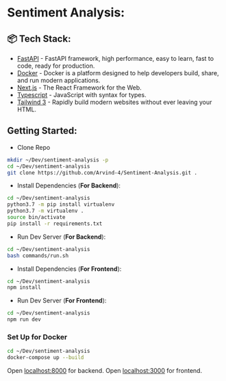 # Sentiment Analysis:


## 📦 Tech Stack:

- [FastAPI](https://fastapi.tiangolo.com/)  - FastAPI framework, high performance, easy to learn, fast to code, ready for production.
- [Docker](https://www.docker.com/)  - Docker is a platform designed to help developers build, share, and run modern applications.
- [Next.js](https://nextjs.org/)  - The React Framework  for the Web.
- [Typescript](https://www.typescriptlang.org/)  - JavaScript with syntax for types.
- [Tailwind 3](https://tailwindcss.com/)  - Rapidly build modern websites without ever leaving your HTML.

## Getting Started: 

- Clone Repo 

```bash
mkdir ~/Dev/sentiment-analysis -p
cd ~/Dev/sentiment-analysis
git clone https://github.com/Arvind-4/Sentiment-Analysis.git .
```  

- Install Dependencies (**For Backend**):

```bash
cd ~/Dev/sentiment-analysis
python3.7 -m pip install virtualenv
python3.7 -m virtualenv . 
source bin/activate
pip install -r requirements.txt
```

- Run Dev Server (**For Backend**):

```bash
cd ~/Dev/sentiment-analysis
bash commands/run.sh
```

- Install Dependencies (**For Frontend**):

```bash
cd ~/Dev/sentiment-analysis
npm install
```

- Run Dev Server (**For Frontend**):

```bash
cd ~/Dev/sentiment-analysis
npm run dev
```

### Set Up for Docker

```bash
cd ~/Dev/sentiment-analysis
docker-compose up --build
```

Open [localhost:8000](http://localhost:8000) for backend.
Open [localhost:3000](http://localhost:3000) for frontend.
